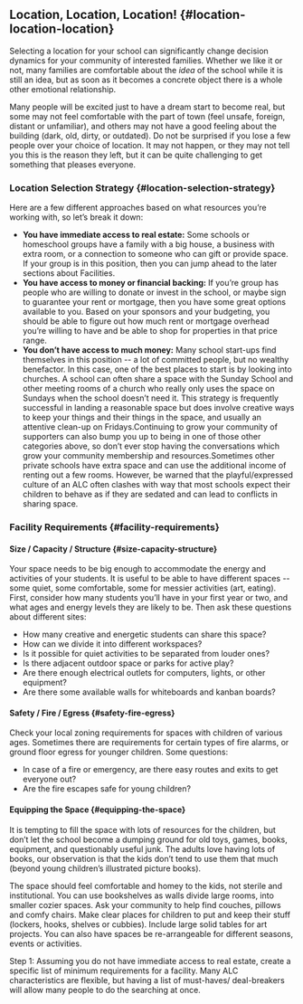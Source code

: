 ## Location, Location, Location! {#location-location-location}

Selecting a location for your school can significantly change decision dynamics for your community of interested families. Whether we like it or not, many families are comfortable about the _idea_ of the school while it is still an idea, but as soon as it becomes a concrete object there is a whole other emotional relationship.

Many people will be excited just to have a dream start to become real, but some may not feel comfortable with the part of town (feel unsafe, foreign, distant or unfamiliar), and others may not have a good feeling about the building (dark, old, dirty, or outdated). Do not be surprised if you lose a few people over your choice of location. It may not happen, or they may not tell you this is the reason they left, but it can be quite challenging to get something that pleases everyone.

### Location Selection Strategy {#location-selection-strategy}

Here are a few different approaches based on what resources you’re working with, so let’s break it down:

*   **You have immediate access to real estate:** Some schools or homeschool groups have a family with a big house, a business with extra room, or a connection to someone who can gift or provide space. If your group is in this position, then you can jump ahead to the later sections about Facilities.
*   **You have access to money or financial backing:** If you’re group has people who are willing to donate or invest in the school, or maybe sign to guarantee your rent or mortgage, then you have some great options available to you. Based on your sponsors and your budgeting, you should be able to figure out how much rent or mortgage overhead you’re willing to have and be able to shop for properties in that price range.
*   **You don’t have access to much money:** Many school start-ups find themselves in this position -- a lot of committed people, but no wealthy benefactor. In this case, one of the best places to start is by looking into churches. A school can often share a space with the Sunday School and other meeting rooms of a church who really only uses the space on Sundays when the school doesn’t need it. This strategy is frequently successful in landing a reasonable space but does involve creative ways to keep your things and their things in the space, and usually an attentive clean-up on Fridays.Continuing to grow your community of supporters can also bump you up to being in one of those other categories above, so don’t ever stop having the conversations which grow your community membership and resources.Sometimes other private schools have extra space and can use the additional income of renting out a few rooms. However, be warned that the playful/expressed culture of an ALC often clashes with way that most schools expect their children to behave as if they are sedated and can lead to conflicts in sharing space.

### Facility Requirements {#facility-requirements}

#### Size / Capacity / Structure {#size-capacity-structure}

Your space needs to be big enough to accommodate the energy and activities of your students. It is useful to be able to have different spaces -- some quiet, some comfortable, some for messier activities (art, eating). First, consider how many students you’ll have in your first year or two, and what ages and energy levels they are likely to be. Then ask these questions about different sites:

*   How many creative and energetic students can share this space?
*   How can we divide it into different workspaces?
*   Is it possible for quiet activities to be separated from louder ones?
*   Is there adjacent outdoor space or parks for active play?
*   Are there enough electrical outlets for computers, lights, or other equipment?
*   Are there some available walls for whiteboards and kanban boards?

#### Safety / Fire / Egress {#safety-fire-egress}

Check your local zoning requirements for spaces with children of various ages. Sometimes there are requirements for certain types of fire alarms, or ground floor egress for younger children. Some questions:

*   In case of a fire or emergency, are there easy routes and exits to get everyone out?
*   Are the fire escapes safe for young children?

#### Equipping the Space {#equipping-the-space}

It is tempting to fill the space with lots of resources for the children, but don’t let the school become a dumping ground for old toys, games, books, equipment, and questionably useful junk. The adults love having lots of books, our observation is that the kids don’t tend to use them that much (beyond young children’s illustrated picture books).

The space should feel comfortable and homey to the kids, not sterile and institutional. You can use bookshelves as walls divide large rooms, into smaller cozier spaces. Ask your community to help find couches, pillows and comfy chairs. Make clear places for children to put and keep their stuff (lockers, hooks, shelves or cubbies). Include large solid tables for art projects. You can also have spaces be re-arrangeable for different seasons, events or activities.

Step 1: Assuming you do not have immediate access to real estate, create a specific list of minimum requirements for a facility.  Many ALC characteristics are flexible, but having a list of must-haves/ deal-breakers will allow many people to do the searching at once. 